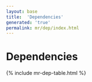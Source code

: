 ```yaml
---
layout: base
title:  'Dependencies'
generated: 'true'
permalink: mr/dep/index.html
---
```


# Dependencies

{% include mr-dep-table.html %}
